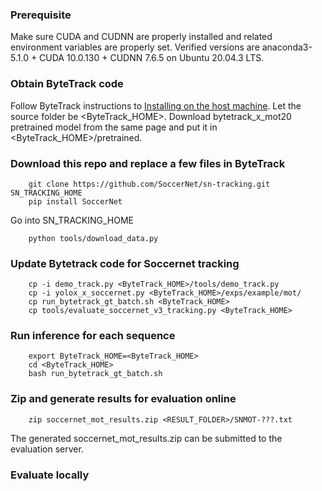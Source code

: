 ### Prerequisite
Make sure CUDA and CUDNN are properly installed and related environment variables are properly set. 
Verified versions are anaconda3-5.1.0 + CUDA 10.0.130 + CUDNN 7.6.5 on Ubuntu 20.04.3 LTS. 

### Obtain ByteTrack code
Follow ByteTrack instructions to [Installing on the host machine](https://github.com/ifzhang/ByteTrack#1-installing-on-the-host-machine).
Let the source folder be <ByteTrack_HOME>.
Download bytetrack_x_mot20 pretrained model from the same page and put it in <ByteTrack_HOME>/pretrained.

### Download this repo and replace a few files in ByteTrack
```
    git clone https://github.com/SoccerNet/sn-tracking.git  SN_TRACKING_HOME
    pip install SoccerNet

```
Go into SN_TRACKING_HOME
```
    python tools/download_data.py
```

### Update Bytetrack code for Soccernet tracking
```
    cp -i demo_track.py <ByteTrack_HOME>/tools/demo_track.py
    cp -i yolox_x_soccernet.py <ByteTrack_HOME>/exps/example/mot/
    cp run_bytetrack_gt_batch.sh <ByteTrack_HOME>
    cp tools/evaluate_soccernet_v3_tracking.py <ByteTrack_HOME>
```

### Run inference for each sequence
```
    export ByteTrack_HOME=<ByteTrack_HOME>
    cd <ByteTrack_HOME>
    bash run_bytetrack_gt_batch.sh
```

### Zip and generate results for evaluation online
```
    zip soccernet_mot_results.zip <RESULT_FOLDER>/SNMOT-???.txt
```
The generated soccernet_mot_results.zip can be submitted to the evaluation server.

### Evaluate locally


